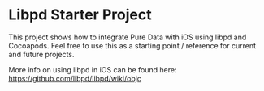 # Libpd Starter Project

This project shows how to integrate Pure Data with iOS using libpd and Cocoapods.  Feel free to use this as a 
starting point / reference for current and future projects.  

More info on using libpd in iOS can be found here: https://github.com/libpd/libpd/wiki/objc